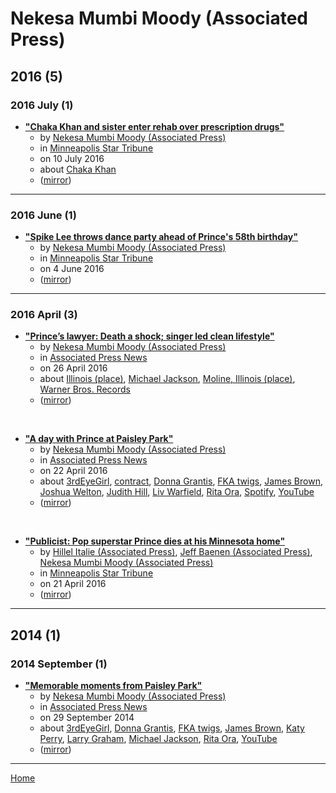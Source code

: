 # Nekesa Mumbi Moody (Associated Press)

## 2016 (5)

### 2016 July (1)

 - [**"Chaka Khan and sister enter rehab over prescription drugs"**](https://www.startribune.com/chaka-khan-and-sister-enter-rehab-over-prescription-drugs/386205921/)
    - by [Nekesa Mumbi Moody (Associated Press)](../../../authors/associated-press/nekesa-mumbi-moody/index.md)
    - in [Minneapolis Star Tribune](https://www.startribune.com/)
    - on 10 July 2016
    - about [Chaka Khan](../../../topics/chaka-khan/index.md)
    - ([mirror](https://web.archive.org/web/*/https://www.startribune.com/chaka-khan-and-sister-enter-rehab-over-prescription-drugs/386205921/))

----

### 2016 June (1)

 - [**"Spike Lee throws dance party ahead of Prince's 58th birthday"**](https://www.startribune.com/spike-lee-throws-dance-party-ahead-of-prince-s-58th-birthday/381871791/)
    - by [Nekesa Mumbi Moody (Associated Press)](../../../authors/associated-press/nekesa-mumbi-moody/index.md)
    - in [Minneapolis Star Tribune](https://www.startribune.com/)
    - on 4 June 2016
    - ([mirror](https://web.archive.org/web/*/https://www.startribune.com/spike-lee-throws-dance-party-ahead-of-prince-s-58th-birthday/381871791/))

----

### 2016 April (3)

 - [**"Prince’s lawyer: Death a shock; singer led clean lifestyle"**](https://apnews.com/18fe9c0f0a124d55a91156e8c1865ab6)
    - by [Nekesa Mumbi Moody (Associated Press)](../../../authors/associated-press/nekesa-mumbi-moody/index.md)
    - in [Associated Press News](https://apnews.com/)
    - on 26 April 2016
    - about [Illinois (place)](../../../topics/place/illinois/index.md), [Michael Jackson](../../../topics/michael-jackson/index.md), [Moline, Illinois (place)](../../../topics/place/moline-illinois/index.md), [Warner Bros. Records](../../../topics/warner-bros-records/index.md)
    - ([mirror](https://web.archive.org/web/*/https://apnews.com/18fe9c0f0a124d55a91156e8c1865ab6))

<br />

 - [**"A day with Prince at Paisley Park"**](https://apnews.com/948911d73f9941fd938df975a3dc5f6f)
    - by [Nekesa Mumbi Moody (Associated Press)](../../../authors/associated-press/nekesa-mumbi-moody/index.md)
    - in [Associated Press News](https://apnews.com/)
    - on 22 April 2016
    - about [3rdEyeGirl](../../../topics/3rdeyegirl/index.md), [contract](../../../topics/contract/index.md), [Donna Grantis](../../../topics/donna-grantis/index.md), [FKA twigs](../../../topics/fka-twigs/index.md), [James Brown](../../../topics/james-brown/index.md), [Joshua Welton](../../../topics/joshua-welton/index.md), [Judith Hill](../../../topics/judith-hill/index.md), [Liv Warfield](../../../topics/liv-warfield/index.md), [Rita Ora](../../../topics/rita-ora/index.md), [Spotify](../../../topics/spotify/index.md), [YouTube](../../../topics/youtube/index.md)
    - ([mirror](https://web.archive.org/web/*/https://apnews.com/948911d73f9941fd938df975a3dc5f6f))

<br />

 - [**"Publicist: Pop superstar Prince dies at his Minnesota home"**](https://www.startribune.com/publicist-pop-superstar-prince-dies-at-his-minnesota-home/376584031/)
    - by [Hillel Italie (Associated Press)](../../../authors/associated-press/hillel-italie/index.md), [Jeff Baenen (Associated Press)](../../../authors/associated-press/jeff-baenen/index.md), [Nekesa Mumbi Moody (Associated Press)](../../../authors/associated-press/nekesa-mumbi-moody/index.md)
    - in [Minneapolis Star Tribune](https://www.startribune.com/)
    - on 21 April 2016
    - ([mirror](https://web.archive.org/web/*/https://www.startribune.com/publicist-pop-superstar-prince-dies-at-his-minnesota-home/376584031/))

----

## 2014 (1)

### 2014 September (1)

 - [**"Memorable moments from Paisley Park"**](https://apnews.com/d341d2b22be74bf7843f3c485d527b18)
    - by [Nekesa Mumbi Moody (Associated Press)](../../../authors/associated-press/nekesa-mumbi-moody/index.md)
    - in [Associated Press News](https://apnews.com/)
    - on 29 September 2014
    - about [3rdEyeGirl](../../../topics/3rdeyegirl/index.md), [Donna Grantis](../../../topics/donna-grantis/index.md), [FKA twigs](../../../topics/fka-twigs/index.md), [James Brown](../../../topics/james-brown/index.md), [Katy Perry](../../../topics/katy-perry/index.md), [Larry Graham](../../../topics/larry-graham/index.md), [Michael Jackson](../../../topics/michael-jackson/index.md), [Rita Ora](../../../topics/rita-ora/index.md), [YouTube](../../../topics/youtube/index.md)
    - ([mirror](https://web.archive.org/web/*/https://apnews.com/d341d2b22be74bf7843f3c485d527b18))

----

[Home](../index.md)
